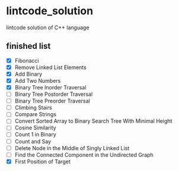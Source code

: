 # lintcode_solution
lintcode solution of C++ language

## finished list

* [x] Fibonacci
* [x] Remove Linked List Elements
* [x] Add Binary
* [x] Add Two Numbers
* [x] Binary Tree Inorder Traversal
* [ ] Binary Tree Postorder Traversal
* [ ] Binary Tree Preorder Traversal
* [ ] Climbing Stairs
* [ ] Compare Strings
* [ ] Convert Sorted Array to Binary Search Tree With Minimal Height
* [ ] Cosine Similarity
* [ ] Count 1 in Binary
* [ ] Count and Say
* [ ] Delete Node in the Middle of Singly Linked List
* [ ] Find the Connected Component in the Undirected Graph
* [x] First Position of Target
